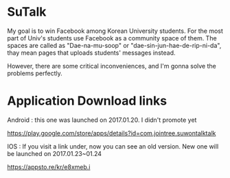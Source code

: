 # SuTalk

My goal is to win Facebook among Korean University students.
For the most part of Univ's students use Facebook as a community space of them.
The spaces are called as "Dae-na-mu-soop" or "dae-sin-jun-hae-de-rip-ni-da", thay mean pages that uploads students' messages instead.

However, there are some critical inconveniences, and I'm gonna solve the problems perfectly.

# Application Download links

Android : this one was launched on 2017.01.20. I didn't promote yet

https://play.google.com/store/apps/details?id=com.jointree.suwontalktalk

IOS : If you visit a link under, now you can see an old version. New one will be launched on 2017.01.23~01.24

https://appsto.re/kr/e8xmeb.i
